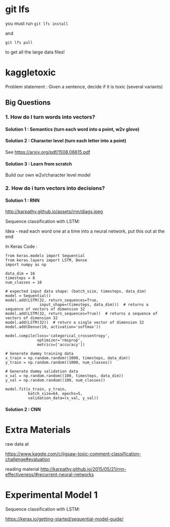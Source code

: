# git lfs

you must run 
`git lfs install`

and

`git lfs pull`

to get all the large data files! 

# kaggletoxic

Problem statement : Given a sentence, decide if it is toxic (several variants)


## Big Questions 

### 1. How do I turn words into vectors?

#### Solution 1 : Semantics (turn each word into a point, w2v glove)

#### Solution 2 : Character level (turn each letter into a point)  

See https://arxiv.org/pdf/1508.06615.pdf

#### Solution 3 : Learn from scratch

Build our own w2v/character level model

### 2. How do i turn vectors into decisions?

#### Solution 1 : RNN 

http://karpathy.github.io/assets/rnn/diags.jpeg

Sequence classification with LSTM:

Idea - read each word one at a time into a neural network, put this out at the end
 
In Keras Code :
```
from keras.models import Sequential
from keras.layers import LSTM, Dense
import numpy as np

data_dim = 16
timesteps = 8
num_classes = 10

# expected input data shape: (batch_size, timesteps, data_dim)
model = Sequential()
model.add(LSTM(32, return_sequences=True,
               input_shape=(timesteps, data_dim)))  # returns a sequence of vectors of dimension 32
model.add(LSTM(32, return_sequences=True))  # returns a sequence of vectors of dimension 32
model.add(LSTM(32))  # return a single vector of dimension 32
model.add(Dense(10, activation='softmax'))

model.compile(loss='categorical_crossentropy',
              optimizer='rmsprop',
              metrics=['accuracy'])

# Generate dummy training data
x_train = np.random.random((1000, timesteps, data_dim))
y_train = np.random.random((1000, num_classes))

# Generate dummy validation data
x_val = np.random.random((100, timesteps, data_dim))
y_val = np.random.random((100, num_classes))

model.fit(x_train, y_train,
          batch_size=64, epochs=5,
          validation_data=(x_val, y_val))
```
          
          
#### Solution 2 : CNN



# Extra Materials

raw data at 

https://www.kaggle.com/c/jigsaw-toxic-comment-classification-challenge#evaluation

reading material
http://karpathy.github.io/2015/05/21/rnn-effectiveness/#recurrent-neural-networks

# Experimental Model 1

Sequence classification with LSTM:

https://keras.io/getting-started/sequential-model-guide/
